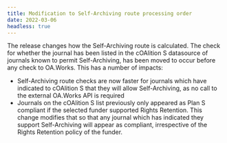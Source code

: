 ```yaml
---
title: Modification to Self-Archiving route processing order
date: 2022-03-06
headless: true
---
```


The release changes how the Self-Archiving route is calculated. The check for whether the journal has been listed in the cOAlition S datasource of journals known to permit Self-Archiving, has been moved to occur before any check to OA.Works. This has a number of impacts:

* Self-Archiving route checks are now faster for journals which have indicated to cOAlition S that they will allow Self-Archiving, as no call to the external OA.Works API is required
* Journals on the cOAlition S list previously only appeared as Plan S compliant if the selected funder supported Rights Retention. This change modifies that so that any journal which has indicated they support Self-Archiving will appear as compliant, irrespective of the Rights Retention policy of the funder.